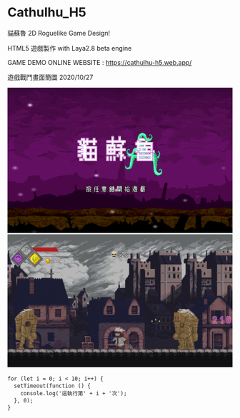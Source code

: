 # Cathulhu_H5

貓蘇魯 2D Roguelike Game Design!

HTML5 遊戲製作 with Laya2.8 beta engine

GAME DEMO ONLINE WEBSITE : https://cathulhu-h5.web.app/

遊戲戰鬥畫面簡圖 2020/10/27

![image](https://github.com/NeeeeT/Cathulhu_H5/blob/master/title.jpg)
![image](https://github.com/NeeeeT/Cathulhu_H5/blob/master/title2.png)

```
for (let i = 0; i < 10; i++) {
  setTimeout(function () {
    console.log('這執行第' + i + '次');
  }, 0);
}
```
